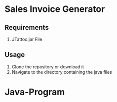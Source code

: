 # Sales Invoice Generator
## Requirements
1. JTattoo.jar File

## Usage
1. Clone the repository or download it
2. Navigate to the directory containing the java files
# Java-Program
